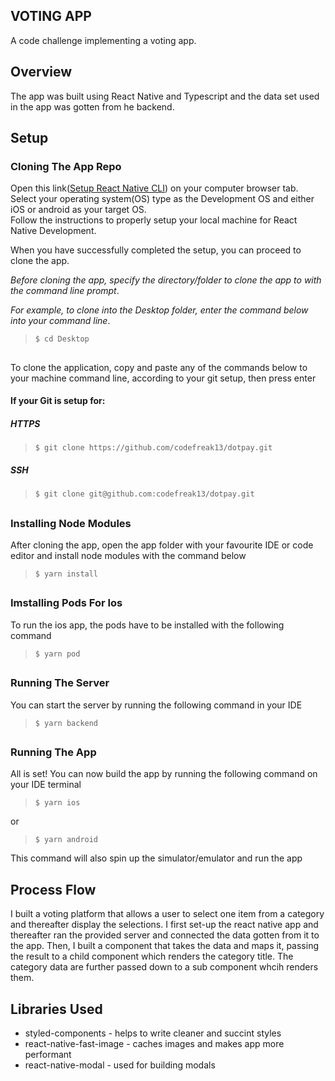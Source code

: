 ## VOTING APP

A code challenge implementing a voting app.

## Overview
The app was built using React Native and Typescript and the data set used in the app was gotten from he backend.

## Setup

### Cloning The App Repo

Open this link([Setup React Native CLI](https://reactnative.dev/docs/environment-setup)) on your computer browser tab.   
Select your operating system(OS) type as the Development OS and either iOS or android as your target OS.   
Follow the instructions to properly setup your local machine for React Native Development.

 When you have successfully completed the setup, you can proceed to clone the app.


*Before cloning the app, specify the directory/folder to clone the app to with the command line prompt*.

*For example, to clone into the Desktop folder, enter the command below into your command line*.

>```$ cd Desktop```

##

To clone the application, copy and paste any of the commands below to your machine command line, according to your git setup, then press enter

#### If your Git is setup for:

##### HTTPS

>```$ git clone https://github.com/codefreak13/dotpay.git```

##### SSH

>```$ git clone git@github.com:codefreak13/dotpay.git```
##

### Installing Node Modules
After cloning the app, open the app folder with your favourite IDE or code editor and install node modules with the command below


>```$ yarn install```
##

### Imstalling Pods For Ios
To run the ios app, the pods have to be installed with the following command
>```$ yarn pod```
##

### Running The Server
You can start the server by running the following command in your IDE
>```$ yarn backend```
##

### Running The App
All is set!
You can now build the app by running the following command on your IDE terminal

>```$ yarn ios```

or 

>```$ yarn android```

This command will also spin up the simulator/emulator and run the app



## Process Flow
I built a voting platform that allows a user to select one item from a category and thereafter display the selections. 
I first set-up the react native app and thereafter ran the provided server and connected the data gotten from it to the app.
Then, I built a component that takes the data and maps it, passing the result to a child component which renders the category title. The category data are further passed down to a sub component whcih renders them.

## Libraries Used
- styled-components - helps to write cleaner and succint styles
- react-native-fast-image - caches images and makes app more performant
- react-native-modal - used for building modals 